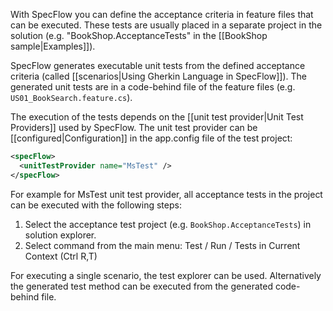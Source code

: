 With SpecFlow you can define the acceptance criteria in feature files that can be executed. These tests are usually placed in a separate project in the solution (e.g. "BookShop.AcceptanceTests" in the [[BookShop sample|Examples]]).

SpecFlow generates executable unit tests from the defined acceptance criteria (called [[scenarios|Using Gherkin Language in SpecFlow]]). The generated unit tests are in a code-behind file of the feature files (e.g. `US01_BookSearch.feature.cs`).

The execution of the tests depends on the [[unit test provider|Unit Test Providers]] used by SpecFlow. The unit test provider can be [[configured|Configuration]] in the app.config file of the test project:
```xml
<specFlow>
  <unitTestProvider name="MsTest" />
</specFlow>
```

For example for MsTest unit test provider, all acceptance tests in the project can be executed with the following steps:
1.	Select the acceptance test project (e.g. `BookShop.AcceptanceTests`) in solution explorer.
2.	Select command from the main menu: Test / Run / Tests in Current Context (Ctrl R,T)

For executing a single scenario, the test explorer can be used. Alternatively the generated test method can be executed from the generated code-behind file.
